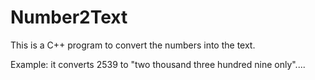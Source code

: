 # Number2Text
This is a C++ program to convert the numbers into the text.

Example: it converts 2539 to "two thousand three hundred nine only"....
